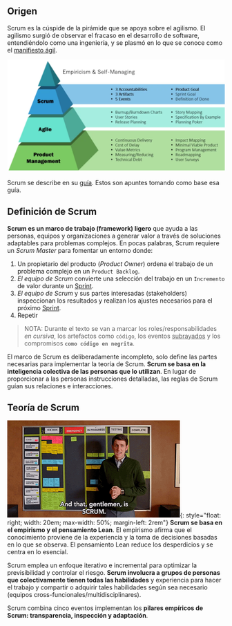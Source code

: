 ## Origen
Scrum es la cúspide de la pirámide que se apoya sobre el agilismo. El agilismo surgió de observar el fracaso en el desarrollo de software, entendiéndolo como una ingeniería, y se plasmó en lo que se conoce como el [manifiesto ágil](https://agilemanifesto.org/iso/es/manifesto.html).

![Agile y Scrum](/imgs/agile-y-scrum.webp)

Scrum se describe en su [guía](https://scrumguides.org/). Estos son apuntes tomando como base esa guía.

## Definición de Scrum
**Scrum es un marco de trabajo (framework) ligero** que ayuda a las personas, equipos y organizaciones a generar valor a través de soluciones adaptables para problemas complejos.
En pocas palabras, Scrum requiere un _Scrum Master_ para fomentar un entorno donde:
1. Un propietario del producto (_Product Owner_) ordena el trabajo de un problema complejo en un `Product Backlog`.
2. _El equipo de Scrum_ convierte una selección del trabajo en un `Incremento` de valor durante un <span style="text-decoration: underline">Sprint</span>.
3. _El equipo de Scrum_ y sus partes interesadas (stakeholders) inspeccionan los resultados y realizan los ajustes necesarios para el próximo <span style="text-decoration: underline">Sprint</span>.
4. Repetir

> NOTA: Durante el texto se van a marcar los roles/responsabilidades _en cursiva_, los artefactos como `código`, los eventos <span style="text-decoration: underline">subrayados</span> y los compromisos **`como código en negrita`**.

El marco de Scrum es deliberadamente incompleto, solo define las partes necesarias para implementar la teoría de Scrum. **Scrum se basa en la inteligencia colectiva de las personas que lo utilizan**. En lugar de proporcionar a las personas instrucciones detalladas, las reglas de Scrum guían sus relaciones e interacciones.

## Teoría de Scrum

![Esto es Scrum](/imgs/scrum-easy.gif){: style="float: right; width: 20em; max-width: 50%; margin-left: 2rem"} **Scrum se basa en el empirismo y el pensamiento Lean**. El empirismo afirma que el conocimiento proviene de la experiencia y la toma de decisiones basadas en lo que se observa. El pensamiento Lean reduce los desperdicios y se centra en lo esencial.

Scrum emplea un enfoque iterativo e incremental para optimizar la previsibilidad y controlar el riesgo. **Scrum involucra a grupos de personas que colectivamente tienen todas las habilidades** y experiencia para hacer el trabajo y compartir o adquirir tales habilidades según sea necesario (equipos cross-funcionales/multidisciplinares).

Scrum combina cinco eventos implementan los **pilares empíricos de Scrum: transparencia, inspección y adaptación**.